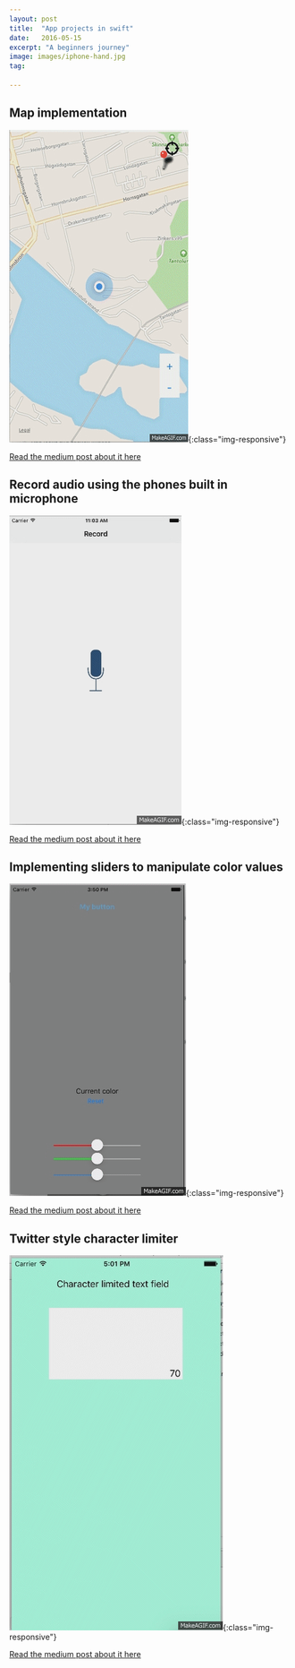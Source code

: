 ```yaml
---
layout: post
title:  "App projects in swift"
date:   2016-05-15
excerpt: "A beginners journey"
image: images/iphone-hand.jpg
tag:

---
```

## Map implementation 
![patch](/images/location.gif){:class="img-responsive"}

<a href="https://medium.com/@croonan/baby-steps-in-swift-part-4-it-s-all-about-that-location-and-maps-28e5877e1aec#.9ed536fj8" target="_blank">Read the medium post about it here</a>



## Record audio using the phones built in microphone

![patch](/images/PitchPerfect.gif){:class="img-responsive"}

<a href="https://medium.com/@croonan/1-recording-audio-and-adding-filters-with-swift-or-how-udacity-rules-94889df5bb89#.gmhuz9oc4" target="_blank">Read the medium post about it here</a>


## Implementing sliders to manipulate color values
![patch](/images/ChangeColor.gif){:class="img-responsive"}

<a href="https://medium.com/@croonan/baby-steps-in-swift-part-2-changing-color-of-objects-and-backgrounds-9ae5bdfb8d2c#.u6j4as76u" target="_blank">Read the medium post about it here</a>

## Twitter style character limiter

![patch](/images/characterlimiter.gif){:class="img-responsive"}

<a href="https://medium.com/@croonan/baby-steps-in-swift-3-limit-text-input-b08c0c694e0b#.khiwn4uyv" target="_blank">Read the medium post about it here</a>
